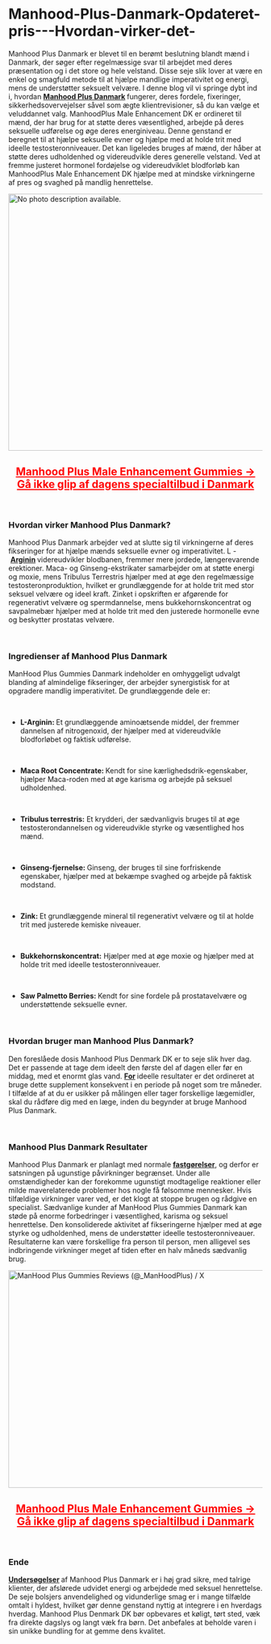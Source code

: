 # Manhood-Plus-Danmark-Opdateret-pris---Hvordan-virker-det-

<p>Manhood Plus Danmark er blevet til en ber&oslash;mt beslutning blandt m&aelig;nd i Danmark, der s&oslash;ger efter regelm&aelig;ssige svar til arbejdet med deres pr&aelig;sentation og i det store og hele velstand. Disse seje slik lover at v&aelig;re en enkel og smagfuld metode til at hj&aelig;lpe mandlige imperativitet og energi, mens de underst&oslash;tter seksuelt velv&aelig;re. I denne blog vil vi springe dybt ind i, hvordan&nbsp;<strong><a href="https://manhoodplus.dk/">Manhood Plus Danmark</a>&nbsp;</strong>fungerer, deres fordele, fixeringer, sikkerhedsovervejelser s&aring;vel som &aelig;gte klientrevisioner, s&aring; du kan v&aelig;lge et veluddannet valg. ManhoodPlus Male Enhancement DK er ordineret til m&aelig;nd, der har brug for at st&oslash;tte deres v&aelig;sentlighed, arbejde p&aring; deres seksuelle udf&oslash;relse og &oslash;ge deres energiniveau. Denne genstand er beregnet til at hj&aelig;lpe seksuelle evner og hj&aelig;lpe med at holde trit med ideelle testosteronniveauer. Det kan ligeledes bruges af m&aelig;nd, der h&aring;ber at st&oslash;tte deres udholdenhed og videreudvikle deres generelle velstand. Ved at fremme justeret hormonel ford&oslash;jelse og videreudviklet blodforl&oslash;b kan ManhoodPlus Male Enhancement DK hj&aelig;lpe med at mindske virkningerne af pres og svaghed p&aring; mandlig henrettelse.</p>
<p><a href="https://manhoodplus.dk/recommends/manhood/"><img src="https://scontent.fdel7-1.fna.fbcdn.net/v/t39.30808-6/456085324_122100137468485681_2634052146997522068_n.png?_nc_cat=102&amp;ccb=1-7&amp;_nc_sid=cc71e4&amp;_nc_ohc=48GPRVfbeaUQ7kNvgG5gI25&amp;_nc_zt=23&amp;_nc_ht=scontent.fdel7-1.fna&amp;_nc_gid=ApgBc-JFKCIXIWB2M0_AfP2&amp;oh=00_AYAR06oYf1-zJ5xKQT53kvshYnMM_Pub-0xaTkZJHCr4ew&amp;oe=675B870E" alt="No photo description available." width="904" height="509" border="0" /></a></p>
<h2 style="text-align: center;"><span style="text-decoration: underline; color: #ff0000;"><strong><a style="color: #ff0000; text-decoration: underline;" href="https://manhoodplus.dk/recommends/manhood/">Manhood Plus Male Enhancement Gummies -&gt; G&aring; ikke glip af dagens specialtilbud i Danmark</a></strong></span></h2>
<p>&nbsp;</p>
<h3><strong>Hvordan virker Manhood Plus Danmark?</strong></h3>
<p>Manhood Plus Danmark arbejder ved at slutte sig til virkningerne af deres fikseringer for at hj&aelig;lpe m&aelig;nds seksuelle evner og imperativitet. L -&nbsp;<strong><a href="https://us-extrememale.com/">Arginin</a>&nbsp;</strong>videreudvikler blodbanen, fremmer mere jordede, l&aelig;ngerevarende erektioner. Maca- og Ginseng-ekstrikater samarbejder om at st&oslash;tte energi og moxie, mens Tribulus Terrestris hj&aelig;lper med at &oslash;ge den regelm&aelig;ssige testosteronproduktion, hvilket er grundl&aelig;ggende for at holde trit med stor seksuel velv&aelig;re og ideel kraft. Zinket i opskriften er afg&oslash;rende for regenerativt velv&aelig;re og spermdannelse, mens bukkehornskoncentrat og savpalmeb&aelig;r hj&aelig;lper med at holde trit med den justerede hormonelle evne og beskytter prostatas velv&aelig;re.</p>
<p>&nbsp;</p>
<h3><strong>Ingredienser af Manhood Plus Danmark</strong></h3>
<p>ManHood Plus Gummies Danmark indeholder en omhyggeligt udvalgt blanding af almindelige fikseringer, der arbejder synergistisk for at opgradere mandlig imperativitet. De grundl&aelig;ggende dele er:</p>
<p>&nbsp;</p>
<ul>
<li><strong>L-Arginin:&nbsp;</strong>Et grundl&aelig;ggende amino&aelig;tsende middel, der fremmer dannelsen af nitrogenoxid, der hj&aelig;lper med at videreudvikle blodforl&oslash;bet og faktisk udf&oslash;relse.</li>
</ul>
<p>&nbsp;</p>
<ul>
<li><strong>Maca Root Concentrate:&nbsp;</strong>Kendt for sine k&aelig;rlighedsdrik-egenskaber, hj&aelig;lper Maca-roden med at &oslash;ge karisma og arbejde p&aring; seksuel udholdenhed.</li>
</ul>
<p>&nbsp;</p>
<ul>
<li><strong>Tribulus terrestris:</strong>&nbsp;Et krydderi, der s&aelig;dvanligvis bruges til at &oslash;ge testosterondannelsen og videreudvikle styrke og v&aelig;sentlighed hos m&aelig;nd.</li>
</ul>
<p>&nbsp;</p>
<ul>
<li><strong>Ginseng-fjernelse:&nbsp;</strong>Ginseng, der bruges til sine forfriskende egenskaber, hj&aelig;lper med at bek&aelig;mpe svaghed og arbejde p&aring; faktisk modstand.</li>
</ul>
<p>&nbsp;</p>
<ul>
<li><strong>Zink:&nbsp;</strong>Et grundl&aelig;ggende mineral til regenerativt velv&aelig;re og til at holde trit med justerede kemiske niveauer.</li>
</ul>
<p>&nbsp;</p>
<ul>
<li><strong>Bukkehornskoncentrat:</strong>&nbsp;Hj&aelig;lper med at &oslash;ge moxie og hj&aelig;lper med at holde trit med ideelle testosteronniveauer.</li>
</ul>
<p>&nbsp;</p>
<ul>
<li><strong>Saw Palmetto Berries:&nbsp;</strong>Kendt for sine fordele p&aring; prostatavelv&aelig;re og underst&oslash;ttende seksuelle evner.</li>
</ul>
<p>&nbsp;</p>
<h3><strong>Hvordan bruger man Manhood Plus Danmark?</strong></h3>
<p>Den foresl&aring;ede dosis Manhood Plus Denmark DK er to seje slik hver dag. Det er passende at tage dem ideelt den f&oslash;rste del af dagen eller f&oslash;r en middag, med et enormt glas vand.&nbsp;<strong><a href="https://maxx-boost-plus.com/">For</a>&nbsp;</strong>ideelle resultater er det ordineret at bruge dette supplement konsekvent i en periode p&aring; noget som tre m&aring;neder. I tilf&aelig;lde af at du er usikker p&aring; m&aring;lingen eller tager forskellige l&aelig;gemidler, skal du r&aring;df&oslash;re dig med en l&aelig;ge, inden du begynder at bruge Manhood Plus Danmark.</p>
<p>&nbsp;</p>
<h3><strong>Manhood Plus Danmark Resultater</strong></h3>
<p>Manhood Plus Danmark er planlagt med normale&nbsp;<strong><a href="https://au-manpower.com/">fastg&oslash;relser</a></strong>, og derfor er satsningen p&aring; ugunstige p&aring;virkninger begr&aelig;nset. Under alle omst&aelig;ndigheder kan der forekomme ugunstigt modtagelige reaktioner eller milde maverelaterede problemer hos nogle f&aring; f&oslash;lsomme mennesker. Hvis tilf&aelig;ldige virkninger varer ved, er det klogt at stoppe brugen og r&aring;dgive en specialist. S&aelig;dvanlige kunder af ManHood Plus Gummies Danmark kan st&oslash;de p&aring; enorme forbedringer i v&aelig;sentlighed, karisma og seksuel henrettelse. Den konsoliderede aktivitet af fikseringerne hj&aelig;lper med at &oslash;ge styrke og udholdenhed, mens de underst&oslash;tter ideelle testosteronniveauer. Resultaterne kan v&aelig;re forskellige fra person til person, men alligevel ses indbringende virkninger meget af tiden efter en halv m&aring;neds s&aelig;dvanlig brug.</p>
<p><a href="https://manhoodplus.dk/recommends/manhood/"><img src="https://pbs.twimg.com/media/GR8QSN8WAAAHWci?format=jpg&amp;name=large" alt="ManHood Plus Gummies Reviews (@_ManHoodPlus) / X" width="898" height="431" border="0" /></a></p>
<h2 style="text-align: center;"><span style="text-decoration: underline; color: #ff0000;"><strong><a style="color: #ff0000; text-decoration: underline;" href="https://manhoodplus.dk/recommends/manhood/">Manhood Plus Male Enhancement Gummies -&gt; G&aring; ikke glip af dagens specialtilbud i Danmark</a></strong></span></h2>
<p>&nbsp;</p>
<h3><strong>Ende</strong></h3>
<p><strong><a href="https://trugenixgummies.com/">Unders&oslash;gelser</a>&nbsp;</strong>af Manhood Plus Danmark er i h&oslash;j grad sikre, med talrige klienter, der afsl&oslash;rede udvidet energi og arbejdede med seksuel henrettelse. De seje bolsjers anvendelighed og vidunderlige smag er i mange tilf&aelig;lde omtalt i hyldest, hvilket g&oslash;r denne genstand nyttig at integrere i en hverdags hverdag. Manhood Plus Denmark DK b&oslash;r opbevares et k&oslash;ligt, t&oslash;rt sted, v&aelig;k fra direkte dagslys og langt v&aelig;k fra b&oslash;rn. Det anbefales at beholde varen i sin unikke bundling for at gemme dens kvalitet.</p>
